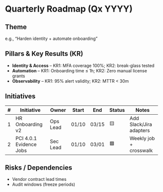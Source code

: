 # Quarterly Roadmap (Qx YYYY)

## Theme
e.g., “Harden identity + automate onboarding”

## Pillars & Key Results (KR)
- **Identity & Access** – KR1: MFA coverage 100%; KR2: break-glass tested
- **Automation** – KR1: Onboarding time ≤ 1h; KR2: Zero manual license grants
- **Observability** – KR1: 95% alert validity; KR2: MTTR < 30m

## Initiatives
| # | Initiative | Owner | Start | End | Status | Notes |
|---|-----------|-------|-------|-----|--------|-------|
| 1 | HR Onboarding v2 | Ops Lead | 01/10 | 03/15 | 🟨 | Add Slack/Jira adapters |
| 2 | PCI 4.0.1 Evidence Jobs | Sec Lead | 01/10 | 03/01 | 🟩 | Weekly job + crosswalk |

## Risks / Dependencies
- Vendor contract lead times
- Audit windows (freeze periods)
